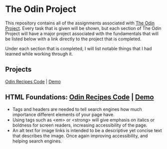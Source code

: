 # The Odin Project
This repository contains all of the assignments associated with [The Odin Project](https://www.theodinproject.com/). Every task that is given will be shown, but each section of The Odin Project will have a major project associated with the fundamentals that will be listed below with a link directly to the project that is completed.

Under each section that is completed, I will list notable things that I had learned while working through it.

Projects
---
[Odin Recipes Code](https://github.com/cmRingmaker/The-Odin-Project/tree/main/odin-recipes) | [Demo](https://cmringmaker.github.io/The-Odin-Project/odin-recipes/)

HTML Foundations: [Odin Recipes Code](https://github.com/cmRingmaker/The-Odin-Project/tree/main/odin-recipes) | [Demo](https://cmringmaker.github.io/The-Odin-Project/odin-recipes/)
---
* Tags and headers are needed to tell search engines how much importance different elements of your page have.
* Using tags such as \<em> or \<strong> will give emphasis on italics or boldness for screen readers, increasing accessibility of the page.
* An alt text for image links is intended to be a descriptive yet concise text that describes the image. Once again improving accessibility, and helping search engines.
